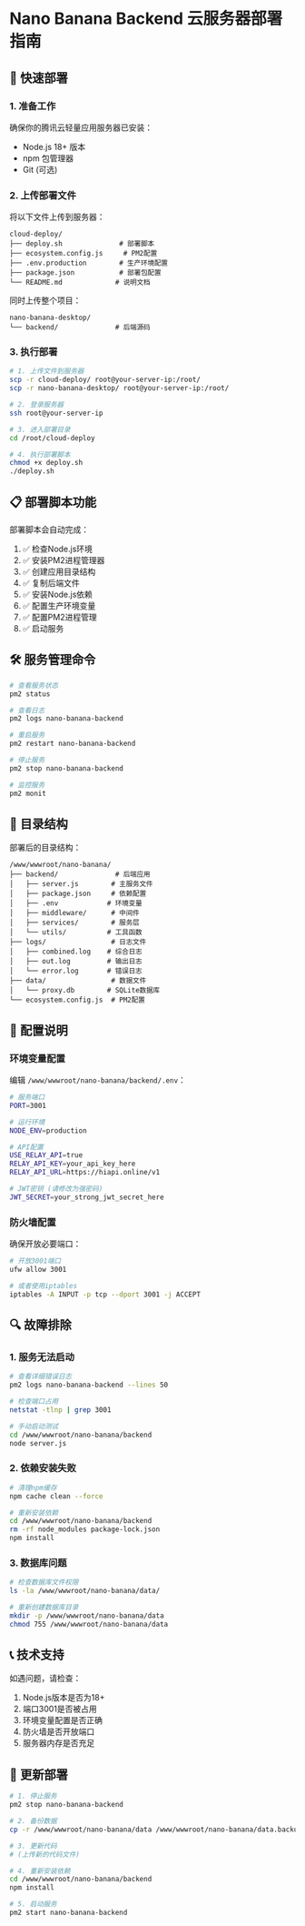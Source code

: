 # Nano Banana Backend 云服务器部署指南

## 🚀 快速部署

### 1. 准备工作

确保你的腾讯云轻量应用服务器已安装：
- Node.js 18+ 版本
- npm 包管理器
- Git (可选)

### 2. 上传部署文件

将以下文件上传到服务器：
```
cloud-deploy/
├── deploy.sh              # 部署脚本
├── ecosystem.config.js     # PM2配置
├── .env.production        # 生产环境配置
├── package.json           # 部署包配置
└── README.md             # 说明文档
```

同时上传整个项目：
```
nano-banana-desktop/
└── backend/              # 后端源码
```

### 3. 执行部署

```bash
# 1. 上传文件到服务器
scp -r cloud-deploy/ root@your-server-ip:/root/
scp -r nano-banana-desktop/ root@your-server-ip:/root/

# 2. 登录服务器
ssh root@your-server-ip

# 3. 进入部署目录
cd /root/cloud-deploy

# 4. 执行部署脚本
chmod +x deploy.sh
./deploy.sh
```

## 📋 部署脚本功能

部署脚本会自动完成：

1. ✅ 检查Node.js环境
2. ✅ 安装PM2进程管理器
3. ✅ 创建应用目录结构
4. ✅ 复制后端文件
5. ✅ 安装Node.js依赖
6. ✅ 配置生产环境变量
7. ✅ 配置PM2进程管理
8. ✅ 启动服务

## 🛠️ 服务管理命令

```bash
# 查看服务状态
pm2 status

# 查看日志
pm2 logs nano-banana-backend

# 重启服务
pm2 restart nano-banana-backend

# 停止服务
pm2 stop nano-banana-backend

# 监控服务
pm2 monit
```

## 📁 目录结构

部署后的目录结构：
```
/www/wwwroot/nano-banana/
├── backend/              # 后端应用
│   ├── server.js        # 主服务文件
│   ├── package.json     # 依赖配置
│   ├── .env            # 环境变量
│   ├── middleware/      # 中间件
│   ├── services/        # 服务层
│   └── utils/          # 工具函数
├── logs/                # 日志文件
│   ├── combined.log    # 综合日志
│   ├── out.log         # 输出日志
│   └── error.log       # 错误日志
├── data/                # 数据文件
│   └── proxy.db        # SQLite数据库
└── ecosystem.config.js  # PM2配置
```

## 🔧 配置说明

### 环境变量配置

编辑 `/www/wwwroot/nano-banana/backend/.env`：

```bash
# 服务端口
PORT=3001

# 运行环境
NODE_ENV=production

# API配置
USE_RELAY_API=true
RELAY_API_KEY=your_api_key_here
RELAY_API_URL=https://hiapi.online/v1

# JWT密钥 (请修改为强密码)
JWT_SECRET=your_strong_jwt_secret_here
```

### 防火墙配置

确保开放必要端口：
```bash
# 开放3001端口
ufw allow 3001

# 或者使用iptables
iptables -A INPUT -p tcp --dport 3001 -j ACCEPT
```

## 🔍 故障排除

### 1. 服务无法启动

```bash
# 查看详细错误日志
pm2 logs nano-banana-backend --lines 50

# 检查端口占用
netstat -tlnp | grep 3001

# 手动启动测试
cd /www/wwwroot/nano-banana/backend
node server.js
```

### 2. 依赖安装失败

```bash
# 清理npm缓存
npm cache clean --force

# 重新安装依赖
cd /www/wwwroot/nano-banana/backend
rm -rf node_modules package-lock.json
npm install
```

### 3. 数据库问题

```bash
# 检查数据库文件权限
ls -la /www/wwwroot/nano-banana/data/

# 重新创建数据库目录
mkdir -p /www/wwwroot/nano-banana/data
chmod 755 /www/wwwroot/nano-banana/data
```

## 📞 技术支持

如遇问题，请检查：
1. Node.js版本是否为18+
2. 端口3001是否被占用
3. 环境变量配置是否正确
4. 防火墙是否开放端口
5. 服务器内存是否充足

## 🔄 更新部署

```bash
# 1. 停止服务
pm2 stop nano-banana-backend

# 2. 备份数据
cp -r /www/wwwroot/nano-banana/data /www/wwwroot/nano-banana/data.backup

# 3. 更新代码
# (上传新的代码文件)

# 4. 重新安装依赖
cd /www/wwwroot/nano-banana/backend
npm install

# 5. 启动服务
pm2 start nano-banana-backend
```
